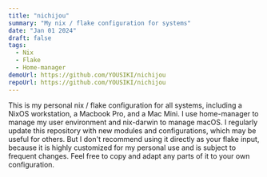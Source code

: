 ```yaml
---
title: "nichijou"
summary: "My nix / flake configuration for systems"
date: "Jan 01 2024"
draft: false
tags:
  - Nix
  - Flake
  - Home-manager
demoUrl: https://github.com/YOUSIKI/nichijou
repoUrl: https://github.com/YOUSIKI/nichijou
---
```


This is my personal nix / flake configuration for all systems, including a NixOS workstation, a Macbook Pro, and a Mac Mini. I use home-manager to manage my user environment and nix-darwin to manage macOS. I regularly update this repository with new modules and configurations, which may be useful for others. But I don't recommend using it directly as your flake input, because it is highly customized for my personal use and is subject to frequent changes. Feel free to copy and adapt any parts of it to your own configuration.
